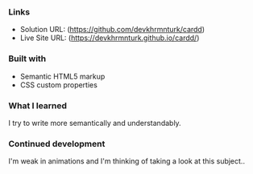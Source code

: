 
### Links

- Solution URL: (https://github.com/devkhrmnturk/cardd)
- Live Site URL: (https://devkhrmnturk.github.io/cardd/)

### Built with

- Semantic HTML5 markup
- CSS custom properties

### What I learned

I try to write more semantically and understandably.

### Continued development

I'm weak in animations and I'm thinking of taking a look at this subject..
